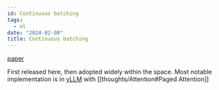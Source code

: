 ```yaml
---
id: Continuous batching
tags:
  - ml
date: "2024-02-08"
title: Continuous batching
---
```


[paper](https://www.usenix.org/conference/osdi22/presentation/yu)

First released here, then adopted widely within the space. Most notable implementation is in [vLLM](https://github.com/vllm-project/vllm) with [[thoughts/Attention#Paged Attention]]
